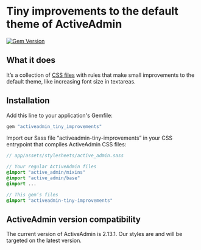 # Tiny improvements to the default theme of ActiveAdmin

[![Gem Version](https://badge.fury.io/rb/activeadmin_tiny_improvements.svg)](https://badge.fury.io/rb/activeadmin_tiny_improvements)


## What it does

It’s a collection of [CSS files](https://github.com/sergeypedan/activeadmin-tiny-improvements/tree/master/app/assets/stylesheets/activeadmin-tiny-improvements) with rules that make small improvements to the default theme, like increasing font size in textareas.


## Installation

Add this line to your application's Gemfile:

```ruby
gem "activeadmin_tiny_improvements"
```

Import our Sass file “activeadmin-tiny-improvements” in your CSS entrypoint that compiles ActiveAdmin CSS files:

```sass
// app/assets/stylesheets/active_admin.sass

// Your regular ActiveAdmin files
@import "active_admin/mixins"
@import "active_admin/base"
@import ...

// This gem’s files
@import "activeadmin-tiny-improvements"
```


## ActiveAdmin version compatibility

The current version of ActiveAdmin is 2.13.1. Our styles are and will be targeted on the latest version.

